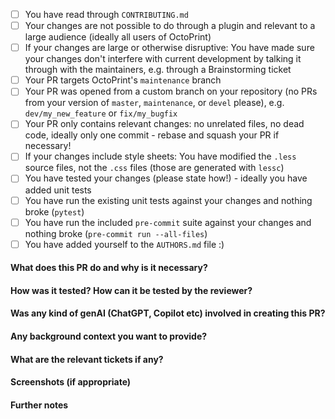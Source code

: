 <!--
Thank you for your interest in contributing to OctoPrint, it's
highly appreciated!

Please make sure you have read the "guidelines for contributing" as
linked just above this form, there's a section on Pull Requests in there
as well which contains important information.

As a summary, please make sure you have ticked all points on this
checklist:
-->

- [ ] You have read through `CONTRIBUTING.md`
- [ ] Your changes are not possible to do through a plugin and relevant
  to a large audience (ideally all users of OctoPrint)
- [ ] If your changes are large or otherwise disruptive: You have
  made sure your changes don't interfere with current development by
  talking it through with the maintainers, e.g. through a
  Brainstorming ticket
- [ ] Your PR targets OctoPrint's `maintenance` branch
- [ ] Your PR was opened from a custom branch on your repository
  (no PRs from your version of `master`, `maintenance`, or `devel`
  please), e.g. `dev/my_new_feature` or `fix/my_bugfix`
- [ ] Your PR only contains relevant changes: no unrelated files,
  no dead code, ideally only one commit - rebase and squash your PR
  if necessary!
- [ ] If your changes include style sheets: You have modified the
  `.less` source files, not the `.css` files (those are generated
  with `lessc`)
- [ ] You have tested your changes (please state how!) - ideally you
  have added unit tests
- [ ] You have run the existing unit tests against your changes and
  nothing broke (`pytest`)
- [ ] You have run the included `pre-commit` suite against your changes
  and nothing broke (`pre-commit run --all-files`)
- [ ] You have added yourself to the `AUTHORS.md` file :)

<!--
Describe your PR further using the template provided below. The more
details the better!
-->

#### What does this PR do and why is it necessary?

#### How was it tested? How can it be tested by the reviewer?

#### Was any kind of genAI (ChatGPT, Copilot etc) involved in creating this PR?

#### Any background context you want to provide?

#### What are the relevant tickets if any?

#### Screenshots (if appropriate)

#### Further notes

<!--
Be advised that your PR will be checked automatically by CI. Should any of the CI
checks fail, you will be expected to fix them before your PR will be reviewed, so
keep an eye on it!
-->
